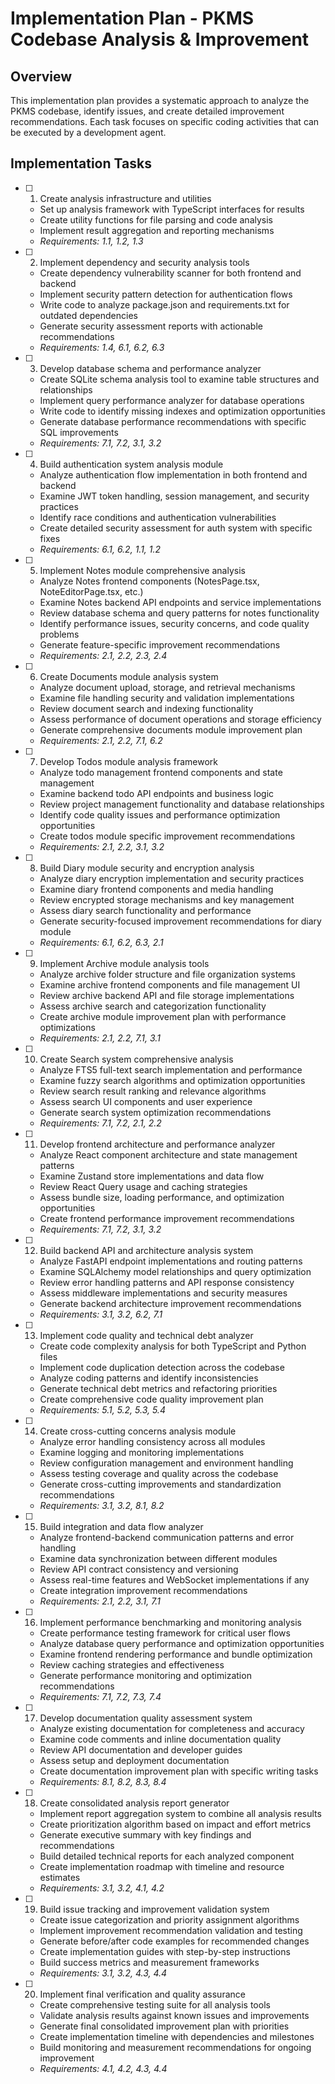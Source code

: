 # Implementation Plan - PKMS Codebase Analysis & Improvement

## Overview

This implementation plan provides a systematic approach to analyze the PKMS codebase, identify issues, and create detailed improvement recommendations. Each task focuses on specific coding activities that can be executed by a development agent.

## Implementation Tasks

- [ ] 1. Create analysis infrastructure and utilities



  - Set up analysis framework with TypeScript interfaces for results
  - Create utility functions for file parsing and code analysis
  - Implement result aggregation and reporting mechanisms
  - _Requirements: 1.1, 1.2, 1.3_

- [ ] 2. Implement dependency and security analysis tools
  - Create dependency vulnerability scanner for both frontend and backend
  - Implement security pattern detection for authentication flows
  - Write code to analyze package.json and requirements.txt for outdated dependencies
  - Generate security assessment reports with actionable recommendations
  - _Requirements: 1.4, 6.1, 6.2, 6.3_

- [ ] 3. Develop database schema and performance analyzer
  - Create SQLite schema analysis tool to examine table structures and relationships
  - Implement query performance analyzer for database operations
  - Write code to identify missing indexes and optimization opportunities
  - Generate database performance recommendations with specific SQL improvements
  - _Requirements: 7.1, 7.2, 3.1, 3.2_

- [ ] 4. Build authentication system analysis module
  - Analyze authentication flow implementation in both frontend and backend
  - Examine JWT token handling, session management, and security practices
  - Identify race conditions and authentication vulnerabilities
  - Create detailed security assessment for auth system with specific fixes
  - _Requirements: 6.1, 6.2, 1.1, 1.2_

- [ ] 5. Implement Notes module comprehensive analysis
  - Analyze Notes frontend components (NotesPage.tsx, NoteEditorPage.tsx, etc.)
  - Examine Notes backend API endpoints and service implementations
  - Review database schema and query patterns for notes functionality
  - Identify performance issues, security concerns, and code quality problems
  - Generate feature-specific improvement recommendations
  - _Requirements: 2.1, 2.2, 2.3, 2.4_

- [ ] 6. Create Documents module analysis system
  - Analyze document upload, storage, and retrieval mechanisms
  - Examine file handling security and validation implementations
  - Review document search and indexing functionality
  - Assess performance of document operations and storage efficiency
  - Generate comprehensive documents module improvement plan
  - _Requirements: 2.1, 2.2, 7.1, 6.2_

- [ ] 7. Develop Todos module analysis framework
  - Analyze todo management frontend components and state management
  - Examine backend todo API endpoints and business logic
  - Review project management functionality and database relationships
  - Identify code quality issues and performance optimization opportunities
  - Create todos module specific improvement recommendations
  - _Requirements: 2.1, 2.2, 3.1, 3.2_

- [ ] 8. Build Diary module security and encryption analysis
  - Analyze diary encryption implementation and security practices
  - Examine diary frontend components and media handling
  - Review encrypted storage mechanisms and key management
  - Assess diary search functionality and performance
  - Generate security-focused improvement recommendations for diary module
  - _Requirements: 6.1, 6.2, 6.3, 2.1_

- [ ] 9. Implement Archive module analysis tools
  - Analyze archive folder structure and file organization systems
  - Examine archive frontend components and file management UI
  - Review archive backend API and file storage implementations
  - Assess archive search and categorization functionality
  - Create archive module improvement plan with performance optimizations
  - _Requirements: 2.1, 2.2, 7.1, 3.1_

- [ ] 10. Create Search system comprehensive analysis
  - Analyze FTS5 full-text search implementation and performance
  - Examine fuzzy search algorithms and optimization opportunities
  - Review search result ranking and relevance algorithms
  - Assess search UI components and user experience
  - Generate search system optimization recommendations
  - _Requirements: 7.1, 7.2, 2.1, 2.2_

- [ ] 11. Develop frontend architecture and performance analyzer
  - Analyze React component architecture and state management patterns
  - Examine Zustand store implementations and data flow
  - Review React Query usage and caching strategies
  - Assess bundle size, loading performance, and optimization opportunities
  - Create frontend performance improvement recommendations
  - _Requirements: 7.1, 7.2, 3.1, 3.2_

- [ ] 12. Build backend API and architecture analysis system
  - Analyze FastAPI endpoint implementations and routing patterns
  - Examine SQLAlchemy model relationships and query optimization
  - Review error handling patterns and API response consistency
  - Assess middleware implementations and security measures
  - Generate backend architecture improvement recommendations
  - _Requirements: 3.1, 3.2, 6.2, 7.1_

- [ ] 13. Implement code quality and technical debt analyzer
  - Create code complexity analysis for both TypeScript and Python files
  - Implement code duplication detection across the codebase
  - Analyze coding patterns and identify inconsistencies
  - Generate technical debt metrics and refactoring priorities
  - Create comprehensive code quality improvement plan
  - _Requirements: 5.1, 5.2, 5.3, 5.4_

- [ ] 14. Create cross-cutting concerns analysis module
  - Analyze error handling consistency across all modules
  - Examine logging and monitoring implementations
  - Review configuration management and environment handling
  - Assess testing coverage and quality across the codebase
  - Generate cross-cutting improvements and standardization recommendations
  - _Requirements: 3.1, 3.2, 8.1, 8.2_

- [ ] 15. Build integration and data flow analyzer
  - Analyze frontend-backend communication patterns and error handling
  - Examine data synchronization between different modules
  - Review API contract consistency and versioning
  - Assess real-time features and WebSocket implementations if any
  - Create integration improvement recommendations
  - _Requirements: 2.1, 2.2, 3.1, 7.1_

- [ ] 16. Implement performance benchmarking and monitoring analysis
  - Create performance testing framework for critical user flows
  - Analyze database query performance and optimization opportunities
  - Examine frontend rendering performance and bundle optimization
  - Review caching strategies and effectiveness
  - Generate performance monitoring and optimization recommendations
  - _Requirements: 7.1, 7.2, 7.3, 7.4_

- [ ] 17. Develop documentation quality assessment system
  - Analyze existing documentation for completeness and accuracy
  - Examine code comments and inline documentation quality
  - Review API documentation and developer guides
  - Assess setup and deployment documentation
  - Create documentation improvement plan with specific writing tasks
  - _Requirements: 8.1, 8.2, 8.3, 8.4_

- [ ] 18. Create consolidated analysis report generator
  - Implement report aggregation system to combine all analysis results
  - Create prioritization algorithm based on impact and effort metrics
  - Generate executive summary with key findings and recommendations
  - Build detailed technical reports for each analyzed component
  - Create implementation roadmap with timeline and resource estimates
  - _Requirements: 3.1, 3.2, 4.1, 4.2_

- [ ] 19. Build issue tracking and improvement validation system
  - Create issue categorization and priority assignment algorithms
  - Implement improvement recommendation validation and testing
  - Generate before/after code examples for recommended changes
  - Create implementation guides with step-by-step instructions
  - Build success metrics and measurement frameworks
  - _Requirements: 3.1, 3.2, 4.3, 4.4_

- [ ] 20. Implement final verification and quality assurance
  - Create comprehensive testing suite for all analysis tools
  - Validate analysis results against known issues and improvements
  - Generate final consolidated improvement plan with priorities
  - Create implementation timeline with dependencies and milestones
  - Build monitoring and measurement recommendations for ongoing improvement
  - _Requirements: 4.1, 4.2, 4.3, 4.4_